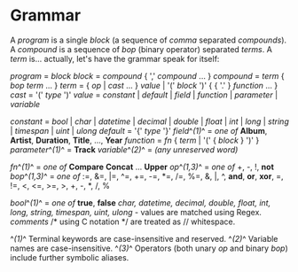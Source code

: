 ﻿# Grammar

A _program_ is a single _block_ (a sequence of _comma_ separated _compounds_).
A _compound_ is a sequence of _bop_ (binary operator) separated _terms_.
A _term_ is... actually, let's have the grammar speak for itself:

_program_ = _block_
_block_ = _compound_ \{ ',' _compound_ ... \}
_compound_ = _term_ \{ _bop_ _term_ ... \}
_term_ = \{ _op_ | _cast_ ... \} _value_ | '(' _block_ ')' \{ \{ '.' \} _function_ ... \}
_cast_ = '(' _type_ ')'
_value_ = _constant_ | _default_ | _field_ | _function_ | _parameter_ | _variable_

_constant_ = _bool_ | _char_ | _datetime_ | _decimal_ | _double_ | _float_ | _int_ | _long_ | _string_ | _timespan_ | _uint_ | _ulong_
_default_ = '{' _type_ '}'
_field_^_(1)_^ = _one of_ **Album**, **Artist**, **Duration**, **Title**, ..., **Year**
_function_ = _fn_ \{ _term_ | '(' \{ _block_ \} ')' \}
_parameter_^_(1)_^ = **Track**
_variable_^_(2)_^ = _(any unreserved word)_

_fn_^_(1)_^ = _one of_ **Compare** **Concat** ... **Upper**
_op_^_(1,3)_^ = _one of_ +, -, !, **not**
_bop_^_(1,3)_^ = _one of_ :=, &=, |=, \^=, +=, -=, \*=, /=, %=, &, |, ^, **and**, **or**, **xor**, =, !=, <, \<=, >=, >, +, -, *, /, %

_bool_^_(1)_^ = _one of_ **true**, **false**
_char, datetime, decimal, double, float, int, long, string, timespan, uint, ulong_ - values are matched using Regex.
_comments_ /* using C notation */ are treated as // whitespace.

^_(1)_^ Terminal keywords are case-insensitive and reserved.
^_(2)_^ Variable names are case-insensitive.
^_(3)_^ Operators (both unary _op_ and binary _bop_) include further symbolic aliases.

